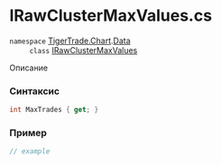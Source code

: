 
# IRawClusterMaxValues.cs
`namespace` [TigerTrade.Chart](../../../../TigerTrade.Chart.md).[Data](../../../../TigerTrade.Chart/Data.md)  
&nbsp;&nbsp;&nbsp;&nbsp;&nbsp;&nbsp;&nbsp;&nbsp;&nbsp;`class` [IRawClusterMaxValues](../../IRawClusterMaxValues.cs.md)

Описание

### Синтаксис
```csharp
int MaxTrades { get; }
```
### Пример  
```csharp
// example
```
